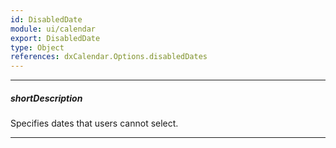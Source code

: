 ```yaml
---
id: DisabledDate
module: ui/calendar
export: DisabledDate
type: Object
references: dxCalendar.Options.disabledDates
---
```

---
##### shortDescription
Specifies dates that users cannot select.

---
<!-- Description goes here -->